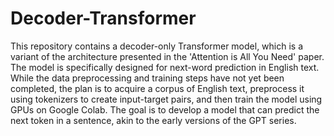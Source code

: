 # Decoder-Transformer

This repository contains a decoder-only Transformer model, which is a variant of the architecture presented in the 'Attention is All You Need' paper. The model is specifically designed for next-word prediction in English text. While the data preprocessing and training steps have not yet been completed, the plan is to acquire a corpus of English text, preprocess it using tokenizers to create input-target pairs, and then train the model using GPUs on Google Colab. The goal is to develop a model that can predict the next token in a sentence, akin to the early versions of the GPT series.
